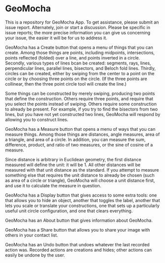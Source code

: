 # GeoMocha
This is a repository for GeoMocha App.  To get assistance, please submit an issue report.  Alternately, join or start a discussion. Please be specific in issue reports; the more precise information you can give us concerning your issue, the easier it will be for us to address it.

GeoMocha has a Create button that opens a menu of things that you can create.  Among those things are points, including midpoints, intersections, points reflected (folded) over a line, and points inverted in a circle. Secondly, various types of lines bcan be created: segments, rays, lines, perpendicular lines, parallel lines, bisectors, and Beloch fold lines.  Thirdly, circles can be created, either by swiping from the center to a point on the circle or by choosing three points on the circle.  (If the three points are collinear, then the three point circle tool will create the line.)

Some things can be constructed by merely swiping, producing two points that define the construction.  Others require three points, and require that you select the points instead of swiping. Others require some construction to already be present.  For example, if you try to find the bisectors from two lines, but you have not yet constructed two lines, GeoMocha will respond by allowing you to construct lines.

GeoMocha has a Measure button that opens a menu of ways that you can measure things.  Among those things are distances, angle measures, area of a triangle, and area of a circle.  In addition, you can measure the sum, difference, product, and ratio of two measures, or the sine of cosine of a measure.

Since distance is arbitrary in Euclidean geometry, the first distance measured will define the unit: it will be 1.  All other distances will be measured with that unit distance as the standard.  If you attempt to measure something else that requires the unit distance to already be chosen (such as area of a circle or triangle), GeoMocha will choose a unit distance first, and use it to calculate the measure in question.

GeoMocha has a Display button that gives access to some extra tools: one that allows you to hide an object, another that toggles the label, another that lets you scale or translate your constructions, one that sets up a particularly useful unit circle configuration, and one that clears everything.

GeoMocha has an About button that gives information about GeoMocha.

GeoMocha has a Share button that allows you to share your image with others in your contact list.

GeoMocha has an Undo button that undoes whatever the last recorded action was.  Recorded actions are creations and hides; other actions can easily be undone by the user.

